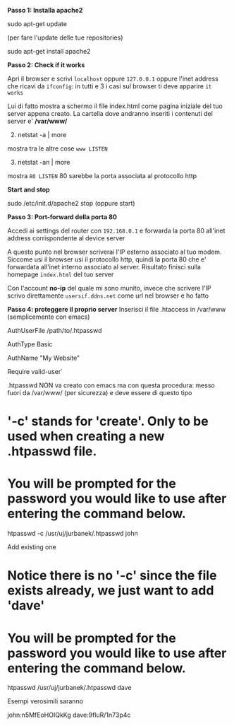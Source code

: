 **Passo 1: Installa apache2**

sudo apt-get update

(per fare l'update delle tue repositories)

sudo apt-get install apache2

**Passo 2: Check if it works**

Apri il browser e scrivi `localhost` oppure `127.0.0.1` oppure l'inet address che ricavi da `ifconfig`: in tutti e
3 i casi sul browser ti deve apparire `it works`

Lui di fatto mostra a schermo il file index.html come pagina iniziale del tuo server appena creato. 
La cartella dove andranno inseriti i contenuti del server e' **/var/www/**

2) netstat -a | more

mostra tra le altre cose `www LISTEN`

3) netstat -an | more

mostra `80 LISTEN` 80 sarebbe la porta associata al protocollo http

**Start and stop**

sudo /etc/init.d/apache2 stop (oppure start)

**Passo 3: Port-forward della porta 80**

Accedi ai settings del router con `192.168.0.1` e forwarda la porta 80 all'inet address corrispondente al device server

A questo punto nel browser scriverai l'IP esterno associato al tuo modem. Siccome usi il browser usi il protocollo
http, quindi la porta 80 che e' forwardata all'inet interno associato al server. 
Risultato finisci sulla homepage `index.html` del tuo server

Con l'account **no-ip** del quale mi sono munito, invece che scrivere l'IP scrivo direttamente
`usersif.ddns.net` come url nel browser e ho fatto

**Passo 4: proteggere il proprio server**
Inserisci il file .htaccess in /var/www (semplicemente con emacs)

AuthUserFile /path/to/.htpasswd

AuthType Basic

AuthName "My Website"

Require valid-user`

.htpasswd NON va creato con emacs ma con questa procedura: messo fuori da /var/www/ (per sicurezza) e deve essere di questo tipo

# '-c' stands for 'create'.  Only to be used when creating a new .htpasswd file.
# You will be prompted for the password you would like to use after entering the command below.

htpasswd -c /usr/uj/jurbanek/.htpasswd john

Add existing one

# Notice there is no '-c' since the file exists already, we just want to add 'dave'
# You will be prompted for the password you would like to use after entering the command below.

htpasswd /usr/uj/jurbanek/.htpasswd dave

Esempi verosimili saranno

john:n5MfEoHOIQkKg
dave:9fluR/1n73p4c


